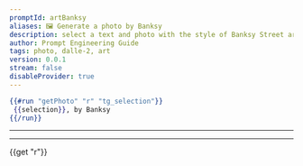 ```yaml
---
promptId: artBanksy
aliases: 🖼️ Generate a photo by Banksy
description: select a text and photo with the style of Banksy Street art Dali will be generated using Dalle-2
author: Prompt Engineering Guide
tags: photo, dalle-2, art
version: 0.0.1
stream: false
disableProvider: true
---
```

```handlebars
{{#run "getPhoto" "r" "tg_selection"}}
 {{selection}}, by Banksy
{{/run}}
```
***
***
{{get "r"}}